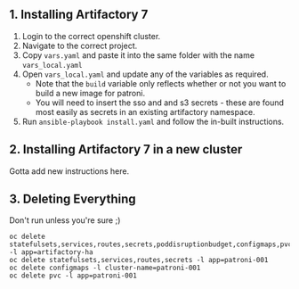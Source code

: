 ## 1. Installing Artifactory 7

1. Login to the correct openshift cluster.
2. Navigate to the correct project.
3. Copy `vars.yaml` and paste it into the same folder with the name `vars_local.yaml`
4. Open `vars_local.yaml` and update any of the variables as required. 
    * Note that the `build` variable only reflects whether or not you want to build a new image for patroni.
    * You will need to insert the sso and and s3 secrets - these are found most easily as secrets in an existing artifactory namespace.
6. Run `ansible-playbook install.yaml` and follow the in-built instructions.

## 2. Installing Artifactory 7 in a new cluster

Gotta add new instructions here.

## 3. Deleting Everything

Don't run unless you're sure ;)

```
oc delete statefulsets,services,routes,secrets,poddisruptionbudget,configmaps,pvc -l app=artifactory-ha
oc delete statefulsets,services,routes,secrets -l app=patroni-001
oc delete configmaps -l cluster-name=patroni-001
oc delete pvc -l app=patroni-001
```
